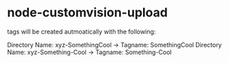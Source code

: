 # node-customvision-upload

tags will be created autmoatically with the following:

Directory Name: xyz-SomethingCool -> Tagname: SomethingCool
Directory Name: xyz-Something-Cool -> Tagname: Something-Cool